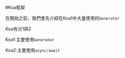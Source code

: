 #Koa框架

在開始之前，我們會先介紹在Koa1中大量使用的`Generator`

Koa有分1與2


Koa1:主要使用`Generator`

Koa2:主要使用`async/await`

